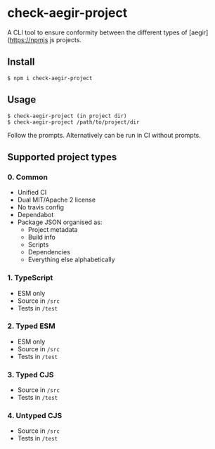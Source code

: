 # check-aegir-project

A CLI tool to ensure conformity between the different types of [aegir]([https://npmjs](https://www.npmjs.com/package/aegir) js projects.

## Install

```console
$ npm i check-aegir-project
```

## Usage

```console
$ check-aegir-project (in project dir)
$ check-aegir-project /path/to/project/dir
```

Follow the prompts.  Alternatively can be run in CI without prompts.

## Supported project types

### 0. Common

* Unified CI
* Dual MIT/Apache 2 license
* No travis config
* Dependabot
* Package JSON organised as:
  * Project metadata
  * Build info
  * Scripts
  * Dependencies
  * Everything else alphabetically

### 1. TypeScript

* ESM only
* Source in `/src`
* Tests in `/test`

### 2. Typed ESM

* ESM only
* Source in `/src`
* Tests in `/test`

### 3. Typed CJS

* Source in `/src`
* Tests in `/test`

### 4. Untyped CJS

* Source in `/src`
* Tests in `/test`
